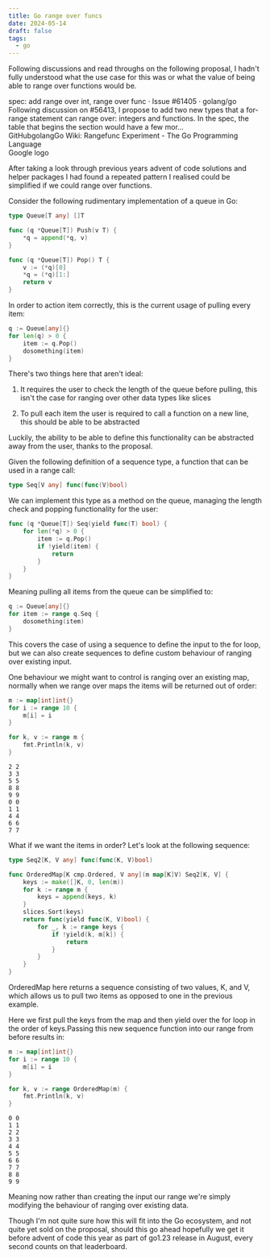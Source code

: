 ```yaml
---
title: Go range over funcs
date: 2024-05-14
draft: false
tags:
  - go
---
```

Following discussions and read throughs on the following proposal, I hadn't fully understood what the use case for this was or what the value of being able to range over functions would be.

spec: add range over int, range over func · Issue #61405 · golang/go  
Following discussion on #56413, I propose to add two new types that a for-range statement can range over: integers and functions. In the spec, the table that begins the section would have a few mor…  
GitHubgolangGo Wiki: Rangefunc Experiment - The Go Programming Language  
Google logo

After taking a look through previous years advent of code solutions and helper packages I had found a repeated pattern I realised could be simplified if we could range over functions.

Consider the following rudimentary implementation of a queue in Go:

```go
type Queue[T any] []T

func (q *Queue[T]) Push(v T) {
    *q = append(*q, v)
}

func (q *Queue[T]) Pop() T {
    v := (*q)[0]
    *q = (*q)[1:]
    return v
}
```

In order to action item correctly, this is the current usage of pulling every item:

```go
q := Queue[any]{}
for len(q) > 0 {
    item := q.Pop()
    dosomething(item)
}
```

There's two things here that aren't ideal:

1.  It requires the user to check the length of the queue before pulling, this isn't the case for ranging over other data types like slices
    
2.  To pull each item the user is required to call a function on a new line, this should be able to be abstracted
    

Luckily, the ability to be able to define this functionality can be abstracted away from the user, thanks to the proposal.

Given the following definition of a sequence type, a function that can be used in a range call:

```go
type Seq[V any] func(func(V)bool)
```

We can implement this type as a method on the queue, managing the length check and popping functionality for the user:

```go
func (q *Queue[T]) Seq(yield func(T) bool) {
    for len(*q) > 0 {
        item := q.Pop()
        if !yield(item) {
            return
        }
    }
}
```

Meaning pulling all items from the queue can be simplified to:

```go
q := Queue[any]{}
for item := range q.Seq {
    dosomething(item)
}
```

This covers the case of using a sequence to define the input to the for loop, but we can also create sequences to define custom behaviour of ranging over existing input.

One behaviour we might want to control is ranging over an existing map, normally when we range over maps the items will be returned out of order:

```go
m := map[int]int{}
for i := range 10 {
    m[i] = i
}

for k, v := range m {
    fmt.Println(k, v)
}
```

```
2 2
3 3
5 5
8 8
9 9
0 0
1 1
4 4
6 6
7 7
```

What if we want the items in order? Let's look at the following sequence:

```go
type Seq2[K, V any] func(func(K, V)bool)

func OrderedMap[K cmp.Ordered, V any](m map[K]V) Seq2[K, V] {
    keys := make([]K, 0, len(m))
    for k := range m {
        keys = append(keys, k)
    }
    slices.Sort(keys)
    return func(yield func(K, V)bool) {
        for _, k := range keys {
            if !yield(k, m[k]) {
                return
            }
        }
    }
}
```

OrderedMap here returns a sequence consisting of two values, K, and V, which allows us to pull two items as opposed to one in the previous example.

Here we first pull the keys from the map and then yield over the for loop in the order of keys.Passing this new sequence function into our range from before results in:

```go
m := map[int]int{}
for i := range 10 {
    m[i] = i
}

for k, v := range OrderedMap(m) {
    fmt.Println(k, v)
}
```

```
0 0
1 1
2 2
3 3
4 4
5 5
6 6
7 7
8 8
9 9
```

Meaning now rather than creating the input our range we're simply modifying the behaviour of ranging over existing data.

Though I'm not quite sure how this will fit into the Go ecosystem, and not quite yet sold on the proposal, should this go ahead hopefully we get it before advent of code this year as part of go1.23 release in August, every second counts on that leaderboard.